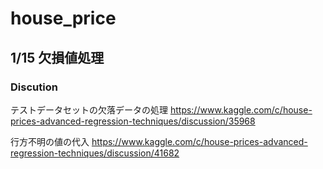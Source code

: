 # house_price


## 1/15 欠損値処理

### Discution

テストデータセットの欠落データの処理
https://www.kaggle.com/c/house-prices-advanced-regression-techniques/discussion/35968

行方不明の値の代入
https://www.kaggle.com/c/house-prices-advanced-regression-techniques/discussion/41682
